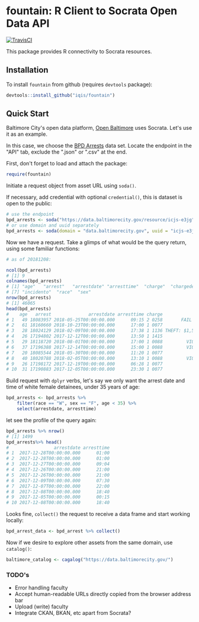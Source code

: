 # fountain: R Client to Socrata Open Data API

[![TravisCI](https://travis-ci.org/iqis/fountain.svg?branch=master)](https://travis-ci.org/iqis/fountain)

This package provides R connectivity to Socrata resources. 

## Installation

To install `fountain` from github (requires `devtools` package):

```R
devtools::install_github("iqis/fountain")
```
## Quick Start

Baltimore City's open data platform, [Open Baltimore](https://data.baltimorecity.gov/) uses Socrata. Let's use it as an example.

In this case, we choose the [BPD Arrests](https://data.baltimorecity.gov/Public-Safety/BPD-Arrests/3i3v-ibrt) data set. Locate the endpoint in the "API" tab, exclude the ".json" or ".csv" at the end.

First, don't forget to load and attach the package:

```R
require(fountain)
```

Initiate a request object from asset URL using `soda()`.

If necessary, add credential with optional `credential()`, this is dataset is open to the public: 

```R
# use the endpoint
bpd_arrests <- soda("https://data.baltimorecity.gov/resource/icjs-e3jg")
# or use domain and uuid separately
bpd_arrests <- soda(domain = "data.baltimorecity.gov", uuid = "icjs-e3jg")
```
Now we have a request.
Take a glimps of what would be the query return, using some familiar functions:

```R
# as of 20181208:

ncol(bpd_arrests)
# [1] 9
colnames(bpd_arrests)
# [1] "age"   "arrest"   "arrestdate" "arresttime"  "charge"  "chargedescription"
# [7] "incidento"  "race"  "sex"    
nrow(bpd_arrests)
# [1] 46065
head(bpd_arrests)
#    age   arrest              arrestdate arresttime charge              chargedescription               incidento race sex
# 1   49 18083957 2018-05-25T00:00:00.000      09:15 2 0258       FAIL TO PERFORM CONTRACT         Unknown Offense    B   M
# 2   61 18160660 2018-10-23T00:00:00.000      17:00 1 0077              FAILURE TO APPEAR         Unknown Offense    W   F
# 3   28 18024129 2018-02-09T00:00:00.000      17:38 1 1136 THEFT: $1,500 TO UNDER $25,000         Unknown Offense    B   M
# 4   26 17194802 2017-12-12T00:00:00.000      13:50 1 1415             ASSAULT-SEC DEGREE         Unknown Offense    B   M
# 5   29 18118720 2018-08-01T00:00:00.000      17:00 1 0088         VIOLATION OF PROBATION         Unknown Offense    B   M
# 6   37 17196388 2017-12-14T00:00:00.000      15:00 1 0088         VIOLATION OF PROBATION         Unknown Offense    W   F
# 7   20 18085544 2018-05-30T00:00:00.000      11:20 1 0077              FAILURE TO APPEAR         Unknown Offense    U   M
# 8   40 18020788 2018-02-05T00:00:00.000      13:10 1 0088         VIOLATION OF PROBATION 3JKROBB RESIDENCE-KNIFE    B   M
# 9   26 17198172 2017-12-19T00:00:00.000      06:28 1 0077              FAILURE TO APPEAR         Unknown Offense    B   M
# 10  31 17190883 2017-12-05T00:00:00.000      23:30 1 0077              FAILURE TO APPEAR         Unknown Offense    W   M
```

Build request with `dplyr` verbs, let's say we only want the arrest date and time of white female detainees, under 35 years of age:

```R
bpd_arrests <- bpd_arrests %>%
    filter(race == "W", sex == "F", age < 35) %>% 
    select(arrestdate, arresttime)
```

let see the profile of the query again:
```R
bpd_arrests %>% nrow()
# [1] 1499
bpd_arrests%>% head()
#                 arrestdate arresttime
# 1  2017-12-28T00:00:00.000      01:00
# 2  2017-12-28T00:00:00.000      01:00
# 3  2017-12-27T00:00:00.000      09:04
# 4  2017-12-26T00:00:00.000      21:00
# 5  2017-12-26T00:00:00.000      21:00
# 6  2017-12-09T00:00:00.000      07:30
# 7  2017-12-07T00:00:00.000      22:00
# 8  2017-12-08T00:00:00.000      18:40
# 9  2017-12-05T00:00:00.000      00:15
# 10 2017-12-08T00:00:00.000      18:40
```

Looks fine, `collect()` the request to receive a data frame and start working locally:

```R
bpd_arrest_data <- bpd_arrest %>% collect()
```

Now if we desire to explore other assets from the same domain, use `catalog()`:

```R
baltimore_catalog <- cagalog("https://data.baltimorecity.gov/")

```
### TODO's

* Error handling faculty
* Accept human-readable URLs directly copied from the browser address bar
* Upload (write) faculty
* Integrate CKAN, BKAN, etc apart from Socrata?

